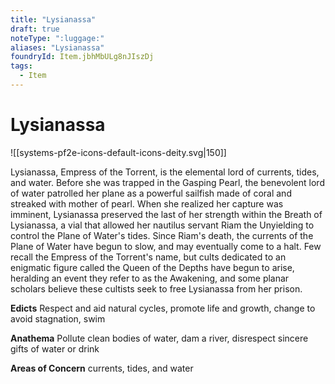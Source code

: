 ```yaml
---
title: "Lysianassa"
draft: true
noteType: ":luggage:"
aliases: "Lysianassa"
foundryId: Item.jbhMbULg8nJIszDj
tags:
  - Item
---
```


# Lysianassa
![[systems-pf2e-icons-default-icons-deity.svg|150]]

Lysianassa, Empress of the Torrent, is the elemental lord of currents, tides, and water. Before she was trapped in the Gasping Pearl, the benevolent lord of water patrolled her plane as a powerful sailfish made of coral and streaked with mother of pearl. When she realized her capture was imminent, Lysianassa preserved the last of her strength within the Breath of Lysianassa, a vial that allowed her nautilus servant Riam the Unyielding to control the Plane of Water's tides. Since Riam's death, the currents of the Plane of Water have begun to slow, and may eventually come to a halt. Few recall the Empress of the Torrent's name, but cults dedicated to an enigmatic figure called the Queen of the Depths have begun to arise, heralding an event they refer to as the Awakening, and some planar scholars believe these cultists seek to free Lysianassa from her prison.

**Edicts** Respect and aid natural cycles, promote life and growth, change to avoid stagnation, swim

**Anathema** Pollute clean bodies of water, dam a river, disrespect sincere gifts of water or drink

**Areas of Concern** currents, tides, and water
